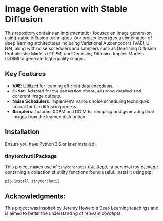 # Image Generation with Stable Diffusion

This repository contains an implementation focused on image generation using stable diffusion techniques. Our project leverages a combination of deep learning architectures including Variational Autoencoders (VAE), U-Net, along with noise schedulers and samplers such as Denoising Diffusion Probabilistic Models (DDPM) and Denoising Diffusion Implicit Models (DDIM) to generate high-quality images.

## Key Features

- **VAE**: Utilized for learning efficient data encodings.
- **U-Net**: Adapted for the generation phase, ensuring detailed and coherent image outputs.
- **Noise Schedulers**: Implements various noise scheduling techniques crucial for the diffusion process.
- **Samplers**: Includes DDPM and DDIM for sampling and generating final images from the learned distribution.

## Installation

Ensure you have Python 3.6 or later installed.

### tinytorchutil Package

This project makes use of `tinytorchutil` ([Git-Repo](https://github.com/Chainathan/tiny-torch-util)), a personal toy package containing a collection of utility functions found useful. Install it using pip:

```bash
pip install tinytorchutil
```

## Acknowledgments:

This project was inspired by Jeremy Howard's Deep Learning teachings and is aimed to better the understanding of relevant concepts.
